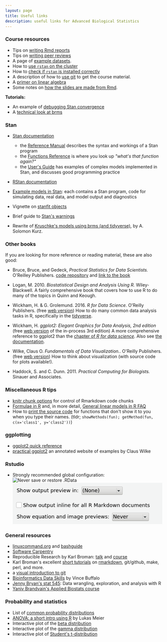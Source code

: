 ```yaml
---
layout: page
title: Useful links
description: useful links for Advanced Biological Statistics
---
```


### Course resources

* Tips on [writing Rmd reports](rmarkdown_tips.html)
* Tips on [writing peer reviews](peer_reviews.html)
* A page of [example datasets](datasets.html).
* How to [use `rstan` on the cluster](rstan_on_talapas.html)
* How to [check if `rstan` is installed correctly](check_stan_install.html)
* A description of how to [use git](using-git.html) to get the course material.
* A [primer on linear algebra](../CLASS_MATERIALS/Tutorials/LA_primer_slides.html)
* Some notes on [how the slides are made from Rmd](development.html).

**Tutorials:**

* An example of [debugging Stan convergence](../CLASS_MATERIALS/Tutorials/Improving_convergence_1.html)
* A [technical look at brms](../CLASS_MATERIALS/Tutorials/using_brms.html)

### Stan

* [Stan documentation](https://mc-stan.org/users/documentation/) 
    - the [Reference Manual](https://mc-stan.org/docs/reference-manual/index.html)
        describes the syntax and workings of a Stan program
    - the [Functions Reference](https://mc-stan.org/docs/functions-reference/index.html)
        is where you look up *"what's that function again?"*
    - the [User's Guide](https://mc-stan.org/docs/stan-users-guide/index.html) has examples
        of complex models implemented in Stan, and discusses good programming practice

* [RStan documentation](https://mc-stan.org/users/interfaces/rstan.html) 
* [Example models in Stan](https://github.com/stan-dev/example-models): 
    each contains a Stan program, code for simulating data, real data, and model output and diagnostics
* Vignette on [stanfit objects](https://cran.r-project.org/web/packages/rstan/vignettes/stanfit-objects.html)
* Brief guide to [Stan's warnings](http://mc-stan.org/misc/warnings)
* Rewrite of [Kruschke's models using brms (and tidyverse)](https://bookdown.org/content/3686/), by A. Solomon Kurz.

### Other books

If you are looking for more reference or reading material, these are also good:

- Bruce, Bruce, and Gedeck, *Practical Statistics for Data Scientists.* O'Reilley Publishers.
    [code repository](https://github.com/gedeck/practical-statistics-for-data-scientists)
    and [link to the book](https://www.oreilly.com/library/view/practical-statistics-for/9781491952955/)

* Logan, M. 2010. *Biostatistical Design and Analysis Using R.* Wiley-Blackwell.
    A fairly comprehensive book that covers how to use R to do many of the topics in Quinn and Keough.

* Wickham, H. & G. Grolemund. 2016. *R for Data Science.* O'Reilly Publishers. (free [web version](https://r4ds.had.co.nz/))
    How to do many common data analysis tasks in R, specifically in the [tidyverse](http://www.tidyverse.org).

* Wickham, H. *ggplot2: Elegant Graphics for Data Analysis, 2nd edition* (free [web version](https://ggplot2-book.org/) of the in-process 3rd edition)
    A more comprehensive reference to ggplot2 than the [chapter of *R for data science*](https://r4ds.had.co.nz/data-visualisation.html).
    Also see [the documentation](https://ggplot2.tidyverse.org/index.html).


* Wilke, Claus O. *Fundamentals of Data Visualization.*. O'Reilly Publishers. (free [web version](https://serialmentor.com/dataviz/))
    How to think about visualization (with source code for plots available!).

* Haddock, S. and C. Dunn. 2011. *Practical Computing for Biologists.* Sinauer and Associates. 


### Miscellaneous R tips

* [knitr chunk options](https://yihui.name/knitr/options/) for control of Rmarkdown code chunks
* [Formulae in R](http://conjugateprior.org/2013/01/formulae-in-r-anova/) and, in more detail, [General linear models in R FAQ](http://bbolker.github.io/mixedmodels-misc/glmmFAQ.html)
* How to [print the source code](https://stackoverflow.com/questions/19226816/how-can-i-view-the-source-code-for-a-function/19226817#19226817) 
    for functions that don't show it to you when you type their names. (tldr; `showMethods(fun); getMethod(fun, c(x='class1', y='class2'))`)

### ggplotting

* [ggplot2 quick reference](http://ggplot2.tidyverse.org/reference/)
* [practical ggplot2](https://wilkelab.org/practicalgg/) an annotated website of examples by Claus Wilke

### Rstudio

* Strongly recommended global configuration: 
![Never save or restore .RData](rstudio_config_1.png)
![output not inline](rstudio_config_2.png)

### General resources

- [linuxcommand.org](http://linuxcommand.org/) and [bashguide](http://mywiki.wooledge.org/BashGuide)
- [Software Carpentry](http://software-carpentry.org/lessons/)
- Reproducible Research by Karl Broman:
  [talk](https://github.com/kbroman/Talk_ReproRes) and
  [course](http://kbroman.org/Tools4RR)
- Karl Broman's excellent [short tutorials](http://kbroman.org/pages/tutorials.html) on
  [rmarkdown](http://kbroman.org/knitr_knutshell/pages/Rmarkdown.html), git/github, make, perl, and more.
- a [visual introduction to git](https://learngitbranching.js.org/)
- [Bioinformatics Data Skills](http://shop.oreilly.com/product/0636920030157.do) by Vince Buffalo
- [Jenny Bryan's stat 545](https://stat545.com/): Data wrangling, exploration, and analysis with R
- [Yaniv Brandvain's Applied Biostats course](https://bookdown.org/ybrandvain/Applied-Biostats/)

### Probability and statistics

- List of [common probability distributions](https://en.wikipedia.org/wiki/Probability_distribution#Common_probability_distributions)
- [ANOVA: a short intro using R](https://stat.ethz.ch/~meier/teaching/anova/) by Lukas Meier
- Interactive plot of the [beta distribution](https://www.desmos.com/calculator/mnvwjlvnyj)
- Interactive plot of the [gamma distribution](https://www.desmos.com/calculator/vk2tqrxpk5)
- Interactive plot of [Student's t-distribution](https://www.desmos.com/calculator/u1ftxqcsqd)
